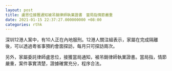 ```yaml
---
layout: post
title: 盧思位接獲通知被吊銷律師執業證書　當局指情節嚴重
date: 2021-01-15 22:37:27.000000000 +08:00
categories: rthk
---
```


深圳12港人案中，有10人正在內地服刑。12港人關注組表示，家屬在完成隔離後，可以透過粵省事預約會面探訪，每月只可探訪兩次。

另外，家屬委託律師盧思位，接獲當局通知，被吊銷律師執業證書。當局指，情節嚴重，案件事實清楚，證據確實充分，程序合法。
